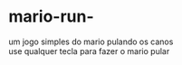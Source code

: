 # mario-run-
um jogo simples do mario pulando os canos  
use qualquer tecla para fazer o mario pular
